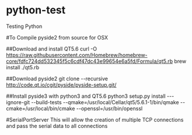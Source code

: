 # python-test
Testing Python 

#To Compile pyside2 from source for OSX

##Download and install QT5.6
curl -O https://raw.githubusercontent.com/Homebrew/homebrew-core/fdfc724dd532345f5c6cdf47dc43e99654e6a5fd/Formula/qt5.rb
brew install ./qt5.rb

##Download pyside2
git clone --recursive http://code.qt.io/cgit/pyside/pyside-setup.git/

##Install pyside3 with python3 and QT5.6
python3 setup.py install ---ignore-git --build-tests --qmake=/usr/local/Cellar/qt5/5.6.1-1/bin/qmake --cmake=/usr/local/bin/cmake --openssl=/usr/bin/openssl

#SerialPortServer
This will allow the creation of multiple TCP connections and pass the serial data to all connections 
